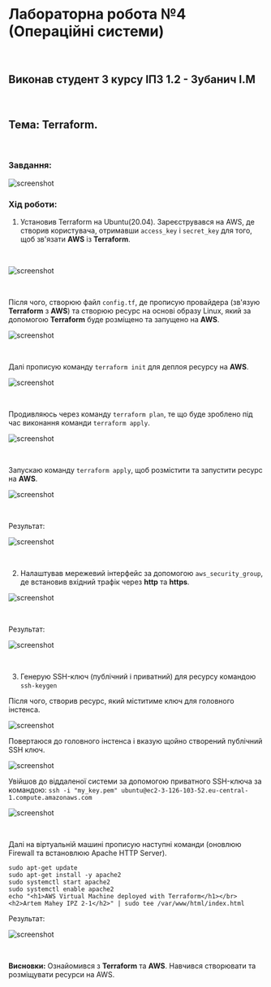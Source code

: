 # Лабораторна робота **№4** (Операційні системи)
<br>

## Виконав студент **3** курсу **ІПЗ 1.2** - **Зубанич І.М**
<br>

## **Тема:** Terraform.
<br>

### **Завдання:**
![screenshot](/assets/Screenshot_0.png)

### **Хід роботи:**
1) Установив Terraform на Ubuntu(20.04). Зареєструвався на AWS, де створив користувача, отримавши `access_key` i `secret_key` для того, щоб зв'язати **AWS** із **Terraform**.

<br>

![screenshot](/assets/Screenshot_1.png)

<br>

Після чого, створюю файл `config.tf`, де прописую провайдера (зв'язую **Terraform** з **AWS**) та створюю ресурс на основі образу Linux, який за допомогою **Terraform** буде розміщено та запущено на **AWS**.

![screenshot](/assets/Screenshot_2.png)

<br>

Далі прописую команду `terraform init` для деплоя ресурсу на **AWS**.

![screenshot](/assets/Screenshot_3.png)

<br>

Продивляюсь через команду `terraform plan`, те що буде зроблено під час виконання команди `terraform apply`.

![screenshot](/assets/Screenshot_4.png)

<br>

Запускаю команду `terraform apply`, щоб розмістити та запустити ресурс на **AWS**.

![screenshot](/assets/Screenshot_5.png)

<br>

Результат:


![screenshot](/assets/Screenshot_7.png)

<br>

2) Налаштував мережевий інтерфейс за допомогою `aws_security_group`, де встановив вхідний трафік через **http** та **https**.

![screenshot](/assets/Screenshot_8.png)

<br>

Результат:

![screenshot](/assets/Screenshot_9.png)

<br>

3) Генерую SSH-ключ (публічний і приватний) для ресурсу командою ```ssh-keygen```


Після чого, створив ресурс, який міститиме ключ для головного інстенса.

![screenshot](/assets/Screenshot_11.png)

Повертаюся до головного інстенса і вказую щойно створений публічний SSH ключ.

![screenshot](/assets/Screenshot_12.png)


Увійшов до віддаленої системи за допомогою приватного SSH-ключа за командою: `ssh -i "my_key.pem" ubuntu@ec2-3-126-103-52.eu-central-1.compute.amazonaws.com`

![screenshot](/assets/Screenshot_13.png)

<br>

Далі на віртуальній машині прописую наступні команди (оновлюю Firewall та встановлюю Apache HTTP Server).

`sudo apt-get update`<br>
`sudo apt-get install -y apache2`<br>
`sudo systemctl start apache2`<br>
`sudo systemctl enable apache2`<br>
`echo "<h1>AWS Virtual Machine deployed with Terraform</h1></br><h2>Artem Mahey IPZ 2-1</h2>" | sudo tee /var/www/html/index.html`<br>

Результат:

![screenshot](/assets/Screenshot_14.png)



<br>

**Висновки:**
Ознайомився з **Terraform** та **AWS**. Навчився створювати та розміщувати ресурси на AWS.

